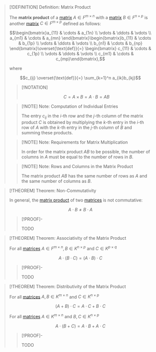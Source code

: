 >[!DEFINITION] Definition: Matrix Product
>
>The **matrix product** of a [matrix](../Matrix.md) $A \in F^{m \times n}$ with a [matrix](../Matrix.md) $B \in F^{n \times p}$ is another [matrix](../Matrix.md) $C \in F^{m \times p}$ defined as follows:
>
>$$\begin{bmatrix}a_{11} & \cdots & a_{1n} \\ \vdots & \ddots & \vdots \\ a_{m1} & \cdots & a_{mn} \end{bmatrix}\begin{bmatrix}b_{11} & \cdots & b_{1p} \\ \vdots & \ddots & \vdots \\ b_{n1} & \cdots & b_{np} \end{bmatrix}\overset{\text{def}}{=} \begin{bmatrix} c_{11} & \cdots & c_{1p} \\ \vdots & \ddots & \vdots \\ c_{m1} & \cdots & c_{mp}\end{bmatrix},$$
>
>where
>
>$$c_{ij} \overset{\text{def}}{=} \sum_{k=1}^n a_{ik}b_{kj}$$
>
>>[!NOTATION]
>>
>>$$C = A\times B = A\cdot B = AB$$
>>
>
>>[!NOTE] Note: Computation of Individual Entries
>>
>>The entry $c_{ij}$ in the $i$-th row and the $j$-th column of the matrix product $C$ is obtained by multiplying the $k$-th entry in the $i$-th row of $A$ with the $k$-th entry in the $j$-th column of $B$ and summing these products.
>
>>[!NOTE] Note: Requirements for Matrix Multiplication
>>
>>In order for the matrix product $AB$ to be possible, the number of columns in $A$ must be equal to the number of rows in $B$.
>>
>
>>[!NOTE] Note: Rows and Columns in the Matrix Product
>>
>>The matrix product $AB$ has the same number of rows as $A$ and the same number of columns as $B$.
>>
>

>[!THEOREM] Theorem: Non-Commutativity
>
>In general, the [matrix product](Matrix%20Product.md) of two [matrices](../Matrix.md) is not commutative:
>
>$$A\cdot B \ne B \cdot A$$
>
>>[!PROOF]-
>>
>>TODO
>>
>

>[!THEOREM] Theorem: Associativity of the Matrix Product
>
>For all [matrices](../Matrix.md) $A \in F^{m\times n}, B \in K^{n\times p}$ and $C \in K^{p\times q}$
>
>$$A \cdot (B \cdot C) = (A \cdot B) \cdot C$$
>
>>[!PROOF]-
>>
>>TODO
>>
>

>[!THEOREM] Theorem: Distributivity of the Matrix Product
>
>For all [matrices](../Matrix.md) $A, B \in K^{m\times n}$ and $C \in K^{n\times p}$
>
>$$(A + B)\cdot C = A\cdot C + B \cdot C$$
> 
>For all [matrices](../Matrix.md) $A \in K^{m\times n}$ and $B, C \in K^{n \times p}$
>
>$$A\cdot (B + C) = A\cdot B + A \cdot C$$
>
>>[!PROOF]-
>>
>>TODO
>>
>>
>